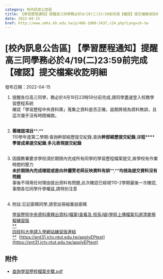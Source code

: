 ```yaml
---
category: 校內訊息公告區
title: 【學習歷程通知】提醒高三同學務必於4/19(二)23:59前完成【確認】提交檔案收訖明細
date: 2022-04-15
href: http://www.smhs.kh.edu.tw/p/406-1000-3437,r24.php?Lang=zh-tw
---
```


# [校內訊息公告區] 【學習歷程通知】提醒高三同學務必於4/19(二)23:59前完成【確認】提交檔案收訖明細

發布日期：2022-04-15

1.  提醒各位高三同學，務必於4月19日23時59分前完成,請同學盡速登入校務學習歷程系統  
    確認「學習歷程中央資料庫」蒐集之資料是否正確。逾期將視為資料無誤，且這次幾乎沒有時間補救。  
     
2.  **需確認項目****:**  
    110學年度第二學期:查詢幹部經歷提交紀錄,查詢**幹部經歷提交紀錄**,課**程****學習成果提交紀錄**,**多元表現提交紀錄**  
     
3.  因國教署要求學校須於期限內完成所有同學的學習歷程檔案提交,故學校有作業時間的壓力  
    **未於期限內完成確認或是向林儷雯老師反映資料有誤****,****均視為提交資料沒有問題**   
    事後不得用任何理由提出資料有問題,此次確認已經視110-2學期最後一次確認,  
    事關各位同學升學權益,請特別注意  
     
4.  附註:忘記密碼同學,請至註冊組重設密碼  
      
    [學習歷程中央資料庫釋出資料(檔案)查看及 校系(組)學程上傳檔案勾選清單預擬練習版](https://www.cac.edu.tw/StuUpload111/upload.php)  
    [**  
    四技科大申請入學網站練習版連結**](https://www.cac.edu.tw/StuUpload111/upload.php)  [https://ent31.jctv.ntut.edu.tw/applyEPtest](https://ent31.jctv.ntut.edu.tw/applyEPtest)

## 附件

- [查詢學習歷程檔案步驟.pdf](https://www.smhs.kh.edu.tw/var/file/0/1000/attach/42/pta_3193_9208691_11071.pdf)
